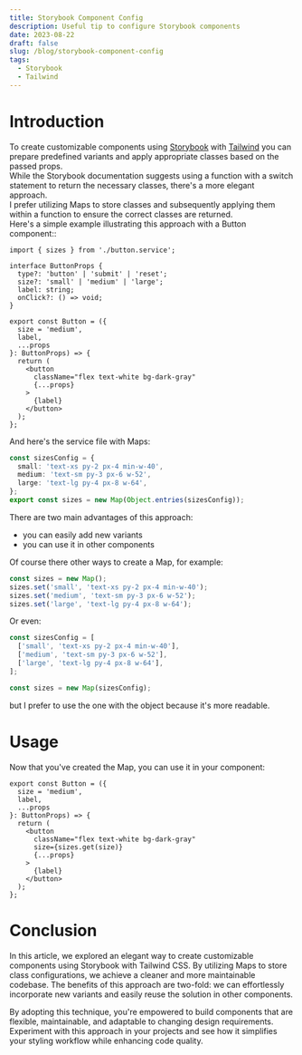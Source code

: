 ```yaml
---
title: Storybook Component Config
description: Useful tip to configure Storybook components
date: 2023-08-22
draft: false
slug: /blog/storybook-component-config
tags:
  - Storybook
  - Tailwind
---
```


# Introduction

To create customizable components using [Storybook](https://storybook.js.org/) with [Tailwind](https://tailwindcss.com/) you can prepare predefined variants and apply appropriate classes based on the passed props.<br> While the Storybook documentation suggests using a function with a switch statement to return the necessary classes, there's a more elegant approach.<br>
I prefer utilizing Maps to store classes and subsequently applying them within a function to ensure the correct classes are returned.<br> Here's a simple example illustrating this approach with a Button component::

```tsx:title=src/stories/Button.tsx
import { sizes } from './button.service';

interface ButtonProps {
  type?: 'button' | 'submit' | 'reset';
  size?: 'small' | 'medium' | 'large';
  label: string;
  onClick?: () => void;
}

export const Button = ({
  size = 'medium',
  label,
  ...props
}: ButtonProps) => {
  return (
    <button
      className="flex text-white bg-dark-gray"
      {...props}
    >
      {label}
    </button>
  );
};
```

And here's the service file with Maps:

```ts:title=src/stories/button.service.ts
const sizesConfig = {
  small: 'text-xs py-2 px-4 min-w-40',
  medium: 'text-sm py-3 px-6 w-52',
  large: 'text-lg py-4 px-8 w-64',
};
export const sizes = new Map(Object.entries(sizesConfig));
```

There are two main advantages of this approach:

- you can easily add new variants
- you can use it in other components

Of course there other ways to create a Map, for example:

```javascript
const sizes = new Map();
sizes.set('small', 'text-xs py-2 px-4 min-w-40');
sizes.set('medium', 'text-sm py-3 px-6 w-52');
sizes.set('large', 'text-lg py-4 px-8 w-64');
```

Or even:

```javascript
const sizesConfig = [
  ['small', 'text-xs py-2 px-4 min-w-40'],
  ['medium', 'text-sm py-3 px-6 w-52'],
  ['large', 'text-lg py-4 px-8 w-64'],
];

const sizes = new Map(sizesConfig);
```

but I prefer to use the one with the object because it's more readable.

# Usage

Now that you've created the Map, you can use it in your component:

```tsx:title=src/stories/Button.tsx
export const Button = ({
  size = 'medium',
  label,
  ...props
}: ButtonProps) => {
  return (
    <button
      className="flex text-white bg-dark-gray"
      size={sizes.get(size)}
      {...props}
    >
      {label}
    </button>
  );
};
```

# Conclusion

In this article, we explored an elegant way to create customizable components using Storybook with Tailwind CSS. By utilizing Maps to store class configurations, we achieve a cleaner and more maintainable codebase. The benefits of this approach are two-fold: we can effortlessly incorporate new variants and easily reuse the solution in other components.

By adopting this technique, you're empowered to build components that are flexible, maintainable, and adaptable to changing design requirements. Experiment with this approach in your projects and see how it simplifies your styling workflow while enhancing code quality.
